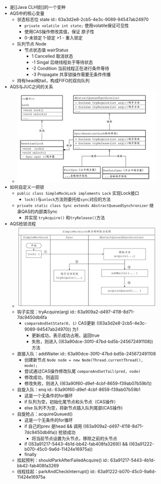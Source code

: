 - 是[[Java CLH锁]]的一个变种
- AQS中的核心变量
	- 状态标志位 state
	  id:: 63a3d2e8-2cb5-4e3c-9089-94547ab24970
		- `private volatile int state;` 使用volatile保证可见性
		- 使用CAS操作修改其值，保证 原子性
		- 0-未锁定 1-锁定 >1 - 重入锁定
	- 队列节点 Node
		- 节点状态值 wairStatus
			- 1 Cancelled 取消状态
			- -1 Singal 后继线程处于等待状态
			- -2 Condition 当前线程正在进行条件等待
			- -3 Propagate 共享锁操作需要无条件传播
	- 持有head和tail，构成FIFO的双向队列
- AQS与JUC之间的关系
	- ![image.png](../assets/image_1672020273260_0.png)
- 如何自定义一把锁
	- `public class SimpleMockLock implements Lock` 实现Lock接口
		- `lock()`与`unlock`方法则委托给`sync`对应的方法
	- `private static class Sync extends AbstractQueuedSynchronizer` 继承QAS的内部类Sync
		- 并实现 `tryAcquire()` 和`tryRelease()`方法
- AQS抢锁流程
	- ![image.png](../assets/image_1672022433477_0.png)
	- 钩子实现：tryAcquire(arg)
	  id:: 63a909a2-d497-4118-8d71-7dc9450db6fa
		- `compareAndSetState(0, 1)` CAS更新 ((63a3d2e8-2cb5-4e3c-9089-94547ab24970)) 为1
			- 更新成功，表示成功占用，返回true
			- 失败，则进入 ((63a90dce-30f0-47bd-bd5b-245672491108))  方法
	- 直接入队：addWaiter
	  id:: 63a90dce-30f0-47bd-bd5b-245672491108
		- 创建新节点 `Node node = new Node(Thread.currentThread(), mode);`
		- 尝试通过CAS操作修改队尾 `compareAndSetTail(pred, node)`
		- 修改成功，则返回
		- 修改失败，则进入 ((63a90f60-d9ef-4cbf-8659-f39ab07b59b1))
	- 自旋入队：enq
	  id:: 63a90f60-d9ef-4cbf-8659-f39ab07b59b1
		- 这是一个无条件的for循环
		- if 队列为空，初始化尾节点和头节点（CAS操作）
		- else 队列不为空，将新节点插入队列尾部(CAS操作)
	- 自旋抢占：acquireQueued()
		- 这是一个无条件的for循环
		- if 自己的prev 是head && 调用 ((63a909a2-d497-4118-8d71-7dc9450db6fa)) 抢锁成功
			- 将当前节点设置为头节点，移除之前的头节点
		- if ((63a91217-5443-4b1d-bb42-fab408fa3269)) && ((63a91222-b070-45c0-9a6d-11424e16975a))
		- finally
	- 挂起预判：shouldParkAfterFailedAcquire()
	  id:: 63a91217-5443-4b1d-bb42-fab408fa3269
	- 线程挂起：parkAndCheckInterrupt()
	  id:: 63a91222-b070-45c0-9a6d-11424e16975a